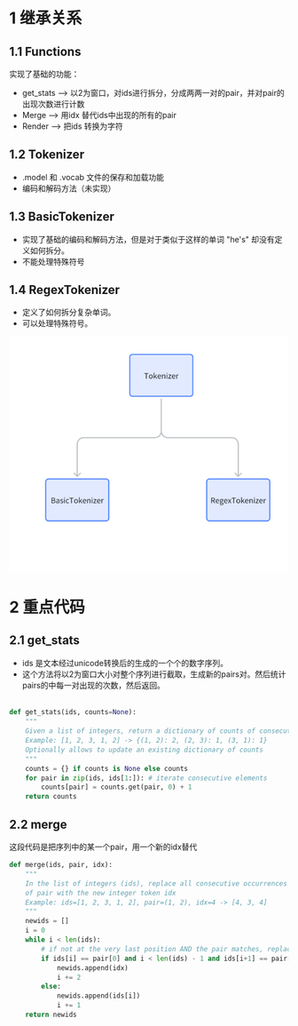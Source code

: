 
# 1 继承关系
## 1.1  Functions 
实现了基础的功能：
- get_stats --> 以2为窗口，对ids进行拆分，分成两两一对的pair，并对pair的出现次数进行计数
- Merge -->   用idx 替代ids中出现的所有的pair
- Render --> 把ids 转换为字符
## 1.2 Tokenizer
- .model 和 .vocab 文件的保存和加载功能
- 编码和解码方法（未实现）
## 1.3 BasicTokenizer
- 实现了基础的编码和解码方法，但是对于类似于这样的单词 "he's" 却没有定义如何拆分。
- 不能处理特殊符号
## 1.4 RegexTokenizer
- 定义了如何拆分复杂单词。
- 可以处理特殊符号。

![img.png](img.png)
# 2 重点代码
## 2.1 get_stats
- ids 是文本经过unicode转换后的生成的一个个的数字序列。
- 这个方法将以2为窗口大小对整个序列进行截取，生成新的pairs对。然后统计pairs的中每一对出现的次数，然后返回。

```python

def get_stats(ids, counts=None):
    """
    Given a list of integers, return a dictionary of counts of consecutive pairs
    Example: [1, 2, 3, 1, 2] -> {(1, 2): 2, (2, 3): 1, (3, 1): 1}
    Optionally allows to update an existing dictionary of counts
    """
    counts = {} if counts is None else counts
    for pair in zip(ids, ids[1:]): # iterate consecutive elements
        counts[pair] = counts.get(pair, 0) + 1
    return counts
```


## 2.2 merge
这段代码是把序列中的某一个pair，用一个新的idx替代

```python
def merge(ids, pair, idx):
    """
    In the list of integers (ids), replace all consecutive occurrences
    of pair with the new integer token idx
    Example: ids=[1, 2, 3, 1, 2], pair=(1, 2), idx=4 -> [4, 3, 4]
    """
    newids = []
    i = 0
    while i < len(ids):
        # if not at the very last position AND the pair matches, replace it
        if ids[i] == pair[0] and i < len(ids) - 1 and ids[i+1] == pair[1]:
            newids.append(idx)
            i += 2
        else:
            newids.append(ids[i])
            i += 1
    return newids
```
